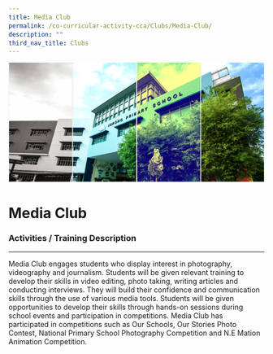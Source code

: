 ```yaml
---
title: Media Club
permalink: /co-curricular-activity-cca/Clubs/Media-Club/
description: ""
third_nav_title: Clubs
---
```

![](/images/Banner.png)

Media Club
==========

### Activities / Training Description 
----------------------------------

Media Club engages students who display interest in photography, videography and journalism. Students will be given relevant training to develop their skills in video editing, photo taking, writing articles and conducting interviews. They will build their confidence and communication skills through the use of various media tools. Students will be given opportunities to develop their skills through hands-on sessions during school events and participation in competitions. Media Club has participated in competitions such as Our Schools, Our Stories Photo Contest, National Primary School Photography Competition and N.E Mation Animation Competition.